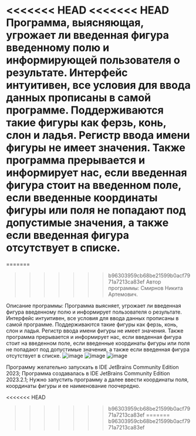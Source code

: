 <<<<<<< HEAD
<<<<<<< HEAD
Программа, выясняющая, угрожает ли введенная фигура введенному полю и информирующей пользователя о результате. 
Интерфейс интуитивен, все условия для ввода данных прописаны в самой программе. Поддерживаются такие фигуры как ферзь, конь, слон и ладья. Регистр ввода имени фигуры не имеет значения. Также программа прерывается и информирует нас, если введенная фигура стоит на введенном поле, если введенные координаты фигуры или поля не попадают под допустимые значения, а также если введенная фигура отсутствует в списке.
=======
=======
>>>>>>> b96303959cb68be21599b0acf7971a7213ca83ef
Автор программы: Смирнов Никита Артемович.

Описание программы:
Программа выясняет, угрожает ли введенная фигура введенному полю и информирует пользователя о результате. Интерфейс интуитивен, все условия для ввода данных прописаны в самой программе. Поддерживаются такие фигуры как ферзь, конь, слон и ладья. Регистр ввода имени фигуры не имеет значения. Также программа прерывается и информирует нас, если введенная фигура стоит на введенном поле, если введенные координаты фигуры или поля не попадают под допустимые значения, а также если введенная фигура отсутствует в списке.
![image](https://github.com/timinius/lab3/assets/69468245/c0c62a67-93cb-4cf9-ae3f-51b35ed49f2e)
![image](https://github.com/timinius/lab3/assets/69468245/fe9b856f-22af-4907-a94c-981686723716)
![image](https://github.com/timinius/lab3/assets/69468245/8c232aac-0818-4bf0-bc55-a0f9c1153bad)

Программу желательно запускать в IDE JetBrains Community Edition 2023;
Программa создавалась в IDE JetBrains Community Edition 2023.2.1;
Нужно запустить программу а далее ввести координаты поля, координаты фигуры и ее наименование поочередно.

<<<<<<< HEAD
>>>>>>> b96303959cb68be21599b0acf7971a7213ca83ef
=======
>>>>>>> b96303959cb68be21599b0acf7971a7213ca83ef
